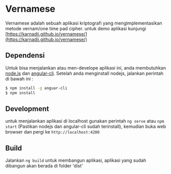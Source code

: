 # Vernamese

Vernamese adalah sebuah aplikasi kriptografi yang mengimplementasikan metode vernam/one time pad cipher. untuk demo aplikasi kunjungi [https://karnadii.github.io/vernamese/](https://karnadii.github.io/vernamese/)
## Dependensi
Untuk bisa menjalankan atau men-develope aplikasi ini, anda membutuhkan [node.js](https://nodejs.org/) dan [angular-cli](https://github.com/angular/angular-cli).
Setelah anda menginstall nodejs, jalankan perintah di bawah ini : 
```sh
$ npm install -g anguar-cli
$ npm install
```

## Development

untuk menjalankan aplikasi di localhost gunakan perintah `ng serve` atau `npm start` (Pastikan nodejs dan angular-cli sudah terinstall), kemudian buka web browser dan pergi ke `http://localhost:4200`

## Build

Jalankan `ng build` untuk membangun aplikasi, aplikasi yang sudah dibangun akan berada di folder 'dist'

